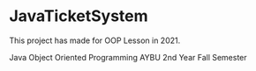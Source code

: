 # JavaTicketSystem
This project has made for OOP Lesson in 2021.

Java Object Oriented Programming AYBU 2nd Year Fall Semester
